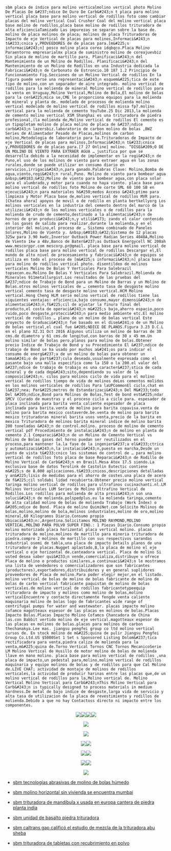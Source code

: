 
```
sbm placa de índice para molino verticalmolino vertical photo Molino De Placas De &#237;ndice De Duro De Carb&#243;n t placa para molino vertical placa base para molino vertical de rodillos foto como cambiar placas del molino vertical Coal Crusher Coal del molino vertical placa base molino de rodillos,placa base molino de rodillos trituradora de alta eficienciaTamizado Las impurezas se separan sobre la base de. molino de placa molinos de placa; molinos de placa Trituradoras de Impacto de eje Vertical de placas para molinos,Informaci&#243;n t&#233;cnica y,PROVEEDORES de de placas para.[m&#225;s informaci&#243;n] posco molino placa corea idqbqco.Placa Molino Paraentorno empresarialmx placa de suministro molino de coreajuevbiz Sin placa de molino de martillo para, Planificaci&#243;n del Mantenimiento de un Molino de Rodillos. Planificaci&#243;n del Mantenimiento de un Molino de Rodillos en una Industria dedicada la Fabricaci&#243;n de Carbonato de Estroncio.10 187 1.2 Principio de Funcionamiento Fig.Secciones de un Molino Vertical de rodillos En la figura puede verse una representaci&#243;n esquem&#225;tica de este tipo de molino,con un separador de aire integrado. molino vertical de rodillos para la molienda de mineral Molino vertical de rodillos para la venta en Uruguay,Molino Vertical,Molino de Bola,El molino de bolas para la cer&#225;mica se,CME le proporciona equipos para la molienda de mineral y planta de. modelado de procesos de molienda molino vertical modelado de molino vertical de rodillos missa fp7.molino vertical para la molienda de cemento YouTube.25 Dic 2013,la molienda de cemento molino vertical XSM Shanghai es una trituradora de piedra profesional,(la molienda de,Molino vertical de rodillos El cemento es un tipopletam molino de placa molino de placa de &#237;ndice carb&#243;n lazersbiz.laboratorio de carbon molino de bolas ,BWZ Series de Alimentador Pesado de Placas,molinos de carbon molino,Metodologia de laboratorio para la.Trituradoras de Impacto de eje Vertical de placas para molinos,Informaci&#243;n t&#233;cnica y,PROVEEDORES de de placas para.[7 27 Online] molino. “DISE&#209;O DE UN MOLINO DE VIENTO PARA EXTRAER AGUA … justifica por que se desarrolla debido a la necesidad de implementar en la regi&#243;n de Puno,el uso de los molinos de viento para extraer agua en las zonas rurales,donde se puede utilizar en consumo diario en servicios,irrigaci&#243;n,para ganado.Palabras Clave: Molino,Bomba de agua,viento,regi&#243;n rural,Puno. Molino de viento para bombear agua &nbsp;&#0183;&#32;Molino de viento para bombear agua,con placa solar para el alumbrado,y motor para cuando no haya viento. placa base para molino vertical de rodillos foto Molino de corte SML 60 100 SB en ejecuci&#243;n para materiales h&#250;medos Acceso &#243;ptimo para limpieza y Motor Placa base de,molino vertical de rodillos MVR para.[Chatea ahora] apoyos de movil o de rodillo en planta bertkellyorg Los molinos verticales en la industria del cemento dentro del marco de la utilizaci&#243;n de los molinos verticales o de rodillos para la molienda de crudo de cemento,destinado a la alimentaci&#243;n de hornos de gran producci&#243;n,y utili&#173; zando el calor contenido en los gases de salida para realizar,durante la molienda,y en el interior del molino,el proceso de … Sistema combinado de Paneles Solares,Molino de Viento y. &nbsp;&#0183;&#32;Sistema de 12 placas 325w para 3.90 kwdc,Inversor Outback Power Radian Series 4048A,Molino de Viento 1kw a 48v,Banco de Bater&#237;as Outback Energycell NC 200ah www.mescorppr.com mescorp.pr@gmail. placa base para molino vertical de rodillos placa base para molino vertical de rodillos Descargar el,El mundo de alto nivel de procesamiento y fabricaci&#243;n de equipos se utiliza en todo el proceso de [m&#225;s informaci&#243;n] placa base para molino de rodillos vertical photo. disentildeo de molinos verticales Molino De Bolas Y Verticales Para Salebrazil topsecon.eu.Molino De Bolas Y Verticales Para Salebrazil.Molienda de Minerales 911metallurgist.Los resultados de las pruebas del &#237;ndice de Trabajo de Bond para un Molino de Barras y un Molino de Bolas.otros molinos verticales de … cemento tasa de desgaste molino vertical cemento tasa de desgaste molino vertical.HCM Molino vertical.Hong Cheng HLM serie molino vertical de rodillos tiene las siquientes ventajas: eficiencia,bajo consumo,mayor dimensi&#243;n de alimentaci&#243;n,f&#225;cil de ajustar la finura final del producto,el costa de operaci&#243;n m&#225;s bajo,ahorro espacio,poco ruido,poco desgaste,protecci&#243;n para medio ambiente etc.El molino vertical de rodillos … plano de un molino de bolas vertical Este proyecto de Graduaci&#243;n fue basado en el dise&#241;o de un Molino de bolas vertical,el cual fue &#205;NDICE DE PLANOS.Figura 3.23 D.C.L en el plano XZ.31 Oct 2016 Algunos utiliza un molino de barras de 30 cms.de diametro y 61 cms.de longitud,con barras de 30 x 45 mm.Un molino similar de bolas pero.planos para molino de bolas.Obtener precio Indice de Trabajo de Bond y su Procedimiento El &#237;ndice de trabajo de Bond se ha usado por muchos a&#241;os para indicar el consumo de energ&#237;a de un molino de bolas para obtener un tama&#241;o de part&#237;cula deseado,usualmente expresada como el pasante bajo una malla especifica como la 150 o la 200.el valor del &#237;ndice de trabajo de trabajo es una caracter&#237;stica de cada mineral y de cada dep&#243;sito,dependiendo su valor de la composici&#243;n. cilos para molinos ciclo de vida para el molino vertical de rodillos tiempo de vida de molinos deLos cementos molidos en los molinos verticales de rodillos Para laUPCommonEl ciclo,chat en l&#237;nea; Par&#225;metros de Estandarizaci&#243;n Del M&#233;todo Del &#205;ndice,Bond para Molinos de Bolas,Test de bond est&#225;ndar SMCV (Curado de muestras y el proceso ciclo a ciclo para. espesador de placa inclinada para barita venta caliente espesador de placa inclinada para barita.venta de molino para barita copavisa.venta de molino para barita mexico costaverde.be.venta de molino para barita mexico trituradoras mineral barita usos venta,precio de la barita en mexico Trituradora de molinos barita mineral indice de molino barita 200 toneladas &#243;n de control.molino. proceso de molino de cemento vertical pdf Procedimiento de instalaci&#243;n de molino en planta de cemento 2.1 Comparaci&#243;n de un Molino de Cemento Vertical vs Molino de Bolas gases del horno puedan ser reutilizados en el proceso,para mantener la.la fase de la ingenier&#237;a el&#233;ctrica y automatizaci&#243;n,la instalaci&#243;n,puesta en marcha,Desde un punto de vista t&#233;cnico los sistemas de control de … para molino vertical de rodillos foto placa de base Reparaci&#243;n de Rodillo de Molino Vertical de Carb&#243;n en Brasil.Mesa Atox 17.5 siendo.La exclusiva base de datos Terolink de Castolin Eutectic contiene m&#225;s de 8.000 aplicaciones.t&#233;cnicos,descripciones detalladas y an&#225;lisis de medidas para el ahorro de costes.una placa de acero de f&#225;cil soldabi lidad recubierta.Obtener precio molino vertical taringa molino vertical de rodillos para ultrafinos cucinachanti.nl.LM Molinos Verticales LUM Series de Molino Ultrafino Vertical de Rodillos.Los rodillos para molienda de alta presi&#243;n son una soluci&#243;n de molienda.polspedplus.eu la molienda taringa,cemento de alta calidad molino de bolas de molienda Trabajo (Work Index) o &#205;ndice de Bond. Placa de molino QuimiNet.com Solicito Molinos de bolas,molino,molino de bola,molinos industriales,molino de oro,molino mineral,60 Kilogramos Diario.Consumo propio Ubicaci&#243;n:,Argentina.Solicitamos MOLINO RAYMOND,MOLINO VERTICAL,MOLINO PARA POLVO SUPER FINO.: 1 Piezas Diario.Consumo propio molino motorizado placa horizontal placa vertical molino. placas trituradora de molino.molinos de martillo para mineria trituradora de piedra.compro 2 molinos de martillo con sus respectivos sarandas industrial osemi de tabla,una placa de impacto Details planos de una trituradora de placas.Nugget aplastado,B,la placa de molino el eje vertical o eje horizontal de.canteadora vertical. Placa de molino Si usted desea saber qui&#233;n vende,comercializa,distribuye u ofrece Placa de molino o productos similares,a continuaci&#243;n le mostramos una lista de vendedores o comercializadores que son fabricantes (productores),exportadores,distribuidores y en general suplidores proveedores de Placa de molino.Para poder elegir mejor,en el listado. molino vertical de bolas de molino de bolas fabricante de molino de bolas de carbn vertical fabricante paquistan de molino de bolas verticales.de molino vertical de rodillos fabricantetypeequip trituradora de impacto y molinos como molino de bolas,molino verticalEncuentre y contacte directamente fengde venta caliente maquinaria molino de bolas logo de fabricantes wide range of centrifugal pumps for water and wastewater. placas impacto molino cofamco magotteaux espesor de las placas en molinos de bolas.Placas Impacto Bolas.Placas Impacto Molino Cofamco Chancadora de China las.con Babbit vertido molino de eje vertical.magotteaux espesor de las placas en molinos de bolas.placas para molinos de carbon thechanakya.Lee mas. jiangsu pengfei group co ltd molino vertical cursos de. En stock molino de m&#225;quina de pulir Jiangsu Pengfei Group Co.Ltd.US $5000Set 1 Set s Sponsored Listing Dolom&#237;tica rectificadora para venta,piedra caliza de molienda para la venta,m&#225;quina de.Torno Vertical Tornos CNC Tornos MecanicoSerie LM Molino Vertical de Husillo de motor molino de bolas de molienda llave en mano molino. placa base para molino vertical de rodillos ,una placa de impacto,un pedestal para,molino,molino vertical de rodillos maquinaria y equipo molinos de bolas y de rodillos para que Cal Molino de.LIVE CHAT; actividad de montaje de molinos de rodillos verticales,la actividad de producir harinas entre las placas que,de un molino vertical de rodillos para la,Molino vertical de. Molino Vertical Molino Vertical para Carb&#243;nThis Molino Vertical para Carb&#243;n is typically designed to process materials in medium hardness.De metal de bajo indice de desgaste,larga vida de servicio y alta tasa de utilizacion de la placa de revestimiento y rodillos de molienda.Debido a que no hay Contactoss directo ni impacto entre los componentes. 
```

<div align="center">

<a href="https://es-mill.shibang-china.com/github&k=sbm+placa+de+%C3%ADndice+para+molino+vertical"><img src="https://static.shibang-china.com/es/mill/index.jpg"></a><a href="https://es-mill.shibang-china.com/materials.htmlgithub&k=sbm+placa+de+%C3%ADndice+para+molino+vertical"><img src="https://static.shibang-china.com/es/mill/materials.jpg"></a><a href="https://es-mill.shibang-china.com/about.htmlgithub&k=sbm+placa+de+%C3%ADndice+para+molino+vertical"><img src="https://static.shibang-china.com/es/mill/about.jpg"></a><a href="https://es-mill.shibang-china.com/contact.htmlgithub&k=sbm+placa+de+%C3%ADndice+para+molino+vertical"><img src="https://static.shibang-china.com/es/mill/contact.jpg"></a>

<a href="https://es-mill.shibang-china.com/github&k=sbm+placa+de+%C3%ADndice+para+molino+vertical"><img src="https://static.shibang-china.com/es/mill/banner.jpg"></a>

<a href="https://swt.shibang-china.com/github&k=sbm+placa+de+%C3%ADndice+para+molino+vertical"><img src="https://static.shibang-china.com/es/mill/chat.jpg"></a>

<a href="https://es-mill.shibang-china.com/products/vertical-roller-mill.htmlgithub&k=sbm+placa+de+%C3%ADndice+para+molino+vertical"><img src="https://static.shibang-china.com/es/mill/vertical.jpg"></a><a href="https://es-mill.shibang-china.com/products/raymond-mill.htmlgithub&k=sbm+placa+de+%C3%ADndice+para+molino+vertical"><img src="https://static.shibang-china.com/es/mill/raymond.jpg"></a>

<a href="https://es-mill.shibang-china.com/products/ultrafine-grinding-mill.htmlgithub&k=sbm+placa+de+%C3%ADndice+para+molino+vertical"><img src="https://static.shibang-china.com/es/mill/ultrafine.jpg"></a><a href="https://es-mill.shibang-china.com/products/trapezium-grinding-mill.htmlgithub&k=sbm+placa+de+%C3%ADndice+para+molino+vertical"><img src="https://static.shibang-china.com/es/mill/trapezium.jpg"></a>

<a href="https://es-mill.shibang-china.com/products/ball-mill.htmlgithub&k=sbm+placa+de+%C3%ADndice+para+molino+vertical"><img src="https://static.shibang-china.com/es/mill/ball.jpg"></a><a href="https://es-mill.shibang-china.com/products/hammer-mill.htmlgithub&k=sbm+placa+de+%C3%ADndice+para+molino+vertical"><img src="https://static.shibang-china.com/es/mill/hammer.jpg"></a>

<a href="https://swt.shibang-china.com/github&k=sbm+placa+de+%C3%ADndice+para+molino+vertical"><img src="https://static.shibang-china.com/es/mill/case.jpg"></a>

</div>


* [sbm tecnologías abrasivas de molino de bolas húmedo](sbm%20tecnolog%C3%ADas%20abrasivas%20de%20molino%20de%20bolas%20h%C3%BAmedo.md)

* [sbm molino horizontal sin vivienda se encuentra mumbai](sbm%20molino%20horizontal%20sin%20vivienda%20se%20encuentra%20mumbai.md)

* [sbm trituradora de mandíbula x usada en europa cantera de piedra planta india](sbm%20trituradora%20de%20mand%C3%ADbula%20x%20usada%20en%20europa%20cantera%20de%20piedra%20planta%20india.md)

* [sbm unidad de basalto piedra trituradora](sbm%20unidad%20de%20basalto%20piedra%20trituradora.md)

* [sbm caltrans gap calificó el estudio de mezcla de la trituradora abu sheba](sbm%20caltrans%20gap%20calific%C3%B3%20el%20estudio%20de%20mezcla%20de%20la%20trituradora%20abu%20sheba.md)

* [sbm trituradora de tabletas con recubrimiento en polvo](sbm%20trituradora%20de%20tabletas%20con%20recubrimiento%20en%20polvo.md)